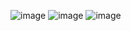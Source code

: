 ![image](https://github.com/Memirdogan/PythonEntranceApps/assets/66549233/ebe54326-eb04-400b-9b82-ad0766091b5c)
![image](https://github.com/Memirdogan/PythonEntranceApps/assets/66549233/6882ee48-e6b7-4878-9d17-bee986df3449)
![image](https://github.com/Memirdogan/PythonEntranceApps/assets/66549233/055fdbdd-8dee-4dbe-87c7-acccbcf1b69f)
